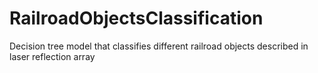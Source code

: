# RailroadObjectsClassification
Decision tree model that classifies different railroad objects described in laser reflection array

